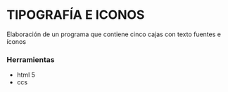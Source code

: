 # TIPOGRAFÍA E ICONOS

Elaboración de un programa que contiene cinco cajas con texto fuentes e íconos

### Herramientas

* html 5
* ccs